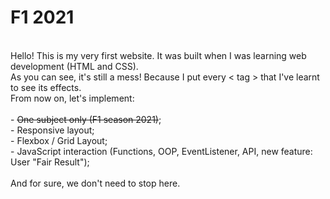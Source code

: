 # F1 2021
<br>Hello! This is my very first website. It was built when I was learning web development (HTML and CSS).
<br>As you can see, it's still a mess! Because I put every < tag > that I've learnt to see its effects.
<br>From now on, let's implement:
<br>
<br> - <strike>One subject only (F1 season 2021)</strike>;
<br> - Responsive layout;
<br> - Flexbox / Grid Layout;
<br> - JavaScript interaction (Functions, OOP, EventListener, API, new feature: User "Fair Result");
<br>
<br>And for sure, we don't need to stop here.<br>
